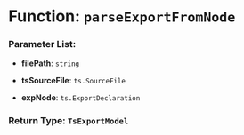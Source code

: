 # Function: `parseExportFromNode`

    

### Parameter List:

- **filePath**: `string` 

- **tsSourceFile**: `ts.SourceFile` 

- **expNode**: `ts.ExportDeclaration` 


### Return Type: `TsExportModel` 
